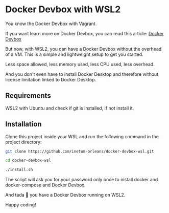 # Docker Devbox with WSL2
You know the Docker Devbox with Vagrant.

If you want learn more on Docker Devbox, you can read this article: [Docker Devbox](https://github.com/inetum-orleans/docker-devbox)

But now, with WSL2, you can have a Docker Devbox without the overhead of a VM. This is a simple and lightweight setup to get you started.

Less space allowed, less memory used, less CPU used, less overhead.

And you don't even have to install Docker Desktop and therefore without license limitation linked to Docker Desktop.

## Requirements
WSL2 with Ubuntu and check if git is installed, if not install it.

## Installation
Clone this project inside your WSL and run the following command in the project directory:
```bash
git clone https://github.com/inetum-orleans/docker-devbox-wsl.git

cd docker-devbox-wsl

./install.sh
```
The script will ask you for your password only once to install docker and docker-compose and Docker Devbox.

And tada 🎉 you have a Docker Devbox running on WSL2.

Happy coding!
